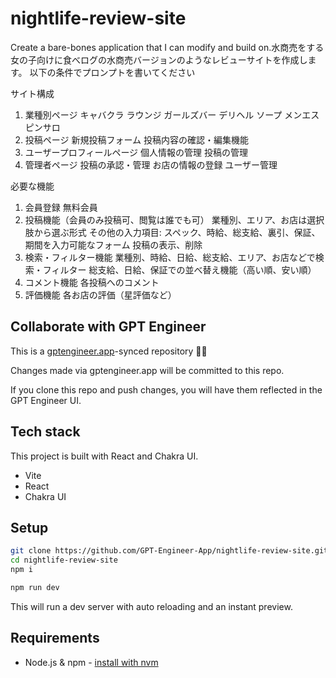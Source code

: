 # nightlife-review-site

Create a bare-bones application that I can modify and build on.水商売をする女の子向けに食べログの水商売バージョンのようなレビューサイトを作成します。
以下の条件でプロンプトを書いてください


サイト構成
1. 業種別ページ
キャバクラ
ラウンジ
ガールズバー
デリヘル
ソープ
メンエス
ピンサロ
2. 投稿ページ
新規投稿フォーム
投稿内容の確認・編集機能
3. ユーザープロフィールページ
個人情報の管理
投稿の管理
4. 管理者ページ
投稿の承認・管理
お店の情報の登録
ユーザー管理　

必要な機能
1. 会員登録
無料会員
2. 投稿機能（会員のみ投稿可、閲覧は誰でも可）
業種別、エリア、お店は選択肢から選ぶ形式
その他の入力項目: スペック、時給、総支給、裏引、保証、期間を入力可能なフォーム
投稿の表示、削除
3. 検索・フィルター機能
業種別、時給、日給、総支給、エリア、お店などで検索・フィルター
総支給、日給、保証での並べ替え機能（高い順、安い順）
4. コメント機能
各投稿へのコメント
5. 評価機能
各お店の評価（星評価など）

## Collaborate with GPT Engineer

This is a [gptengineer.app](https://gptengineer.app)-synced repository 🌟🤖

Changes made via gptengineer.app will be committed to this repo.

If you clone this repo and push changes, you will have them reflected in the GPT Engineer UI.

## Tech stack

This project is built with React and Chakra UI.

- Vite
- React
- Chakra UI

## Setup

```sh
git clone https://github.com/GPT-Engineer-App/nightlife-review-site.git
cd nightlife-review-site
npm i
```

```sh
npm run dev
```

This will run a dev server with auto reloading and an instant preview.

## Requirements

- Node.js & npm - [install with nvm](https://github.com/nvm-sh/nvm#installing-and-updating)
